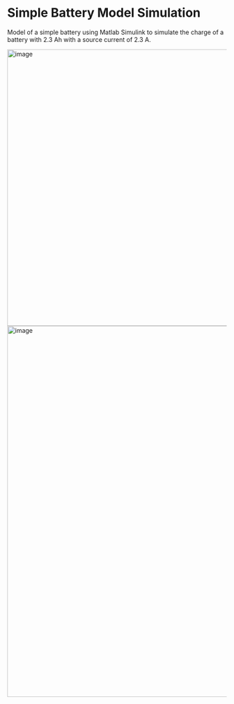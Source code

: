 # Simple Battery Model Simulation  
Model of a simple battery using Matlab Simulink to simulate the charge of a battery with 2.3 Ah with a source current of 2.3 A.

<img width="634" alt="image" src="https://github.com/BrLopes3/Battery_Model/assets/121700662/a3473708-239b-4e45-bcba-c1cc3039f8b7">
<img width="851" alt="image" src="https://github.com/BrLopes3/Battery_Model/assets/121700662/8a1eaa19-383e-455c-a669-8e596d06cb4e">

